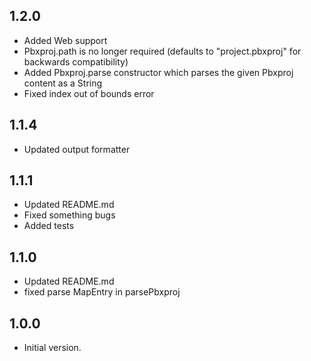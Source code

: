 ## 1.2.0

- Added Web support
- Pbxproj.path is no longer required (defaults to "project.pbxproj" for backwards compatibility)
- Added Pbxproj.parse constructor which parses the given Pbxproj content as a String
- Fixed index out of bounds error

## 1.1.4

- Updated output formatter

## 1.1.1

- Updated README.md
- Fixed something bugs
- Added tests

## 1.1.0

- Updated README.md
- fixed parse MapEntry in parsePbxproj

## 1.0.0

- Initial version.
